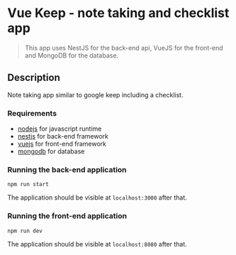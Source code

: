 # Vue Keep - note taking and checklist app

> This app uses NestJS for the back-end api, VueJS for the front-end and MongoDB for the database.

## Description

Note taking app similar to google keep including a checklist.

### Requirements

- [nodejs](https://nodejs.org/en/) for javascript runtime
- [nestjs](https://nestjs.com/) for back-end framework
- [vuejs](https://vuejs.org/) for front-end framework
- [mongodb](https://www.mongodb.com/) for database

### Running the back-end application

    npm run start

The application should be visible at `localhost:3000` after that.

### Running the front-end application

    npm run dev

The application should be visible at `localhost:8080` after that.
